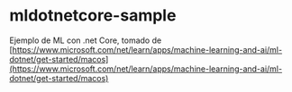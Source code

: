 # mldotnetcore-sample
Ejemplo de ML con .net Core, tomado de [https://www.microsoft.com/net/learn/apps/machine-learning-and-ai/ml-dotnet/get-started/macos](https://www.microsoft.com/net/learn/apps/machine-learning-and-ai/ml-dotnet/get-started/macos)